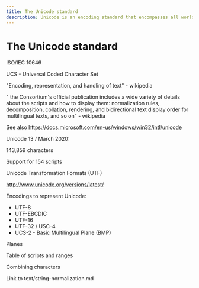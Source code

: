 ```yaml
---
title: The Unicode standard
description: Unicode is an encoding standard that encompasses all world languages and scripts.
---
```


# The Unicode standard

ISO/IEC 10646

UCS - Universal Coded Character Set

"Encoding, representation, and handling of text" - wikipedia

" the Consortium's official publication includes a wide variety of details about the scripts and how to display them: normalization rules, decomposition, collation, rendering, and bidirectional text display order for multilingual texts, and so on" - wikipedia

See also https://docs.microsoft.com/en-us/windows/win32/intl/unicode

Unicode 13 / March 2020:

143,859 characters

Support for 154 scripts

Unicode Transformation Formats (UTF)

http://www.unicode.org/versions/latest/

Encodings to represent Unicode:

- UTF-8
- UTF-EBCDIC
- UTF-16
- UTF-32 / USC-4
- UCS-2 - Basic Multilingual Plane (BMP)

Planes

Table of scripts and ranges

Combining characters

Link to text/string-normalization.md